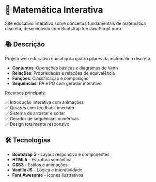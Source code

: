 # 🧮 Matemática Interativa

Site educativo interativo sobre conceitos fundamentais de matemática discreta, desenvolvido com Bootstrap 5 e JavaScript puro.

## 📚 Descrição

Projeto web educativo que aborda quatro pilares da matemática discreta:
- **Conjuntos**: Operações básicas e diagramas de Venn
- **Relações**: Propriedades e relações de equivalência
- **Funções**: Classificação e composição
- **Sequências**: PA e PG com gerador interativo

Recursos principais:

✅ Introdução interativa com animações  
✅ Quizzes com feedback imediato  
✅ Sistema de arrastar e soltar  
✅ Gerador de sequências numéricas  
✅ Design totalmente responsivo  

## 🛠 Tecnologias

- **Bootstrap 5** - Layout responsivo e componentes
- **HTML5** - Estrutura semântica
- **CSS3** - Estilos e animações
- **Vanilla JS** - Lógica e interatividade
- **Font Awesome** - Ícones ilustrativos

